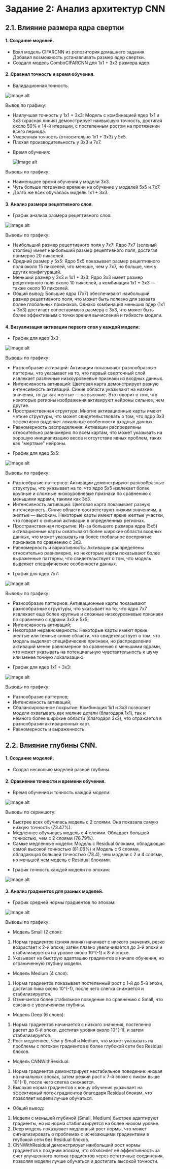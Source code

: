 # Задание 2: Анализ архитектур CNN
## 2.1. Влияние размера ядра свертки

#### 1. Создание моделей.
* Взял модель CIFARCNN из репозитория домашнего задания. Добавил возможность устанавливать размер ядер свертки.
* Создалл модель ComboCIFARCNN для 1х1 + 3х3 размера ядер.
#### 2. Сравнил точность и время обучения.
- Валидационная точность.

![Image alt](https://github.com/ryabov3/Fundamentals_of_DL_AI/blob/main/%D0%94%D0%BE%D0%BC%D0%B0%D1%88%D0%BD%D1%8F%D1%8F%20%D1%80%D0%B0%D0%B1%D0%BE%D1%82%D0%B0%204/plots/val_accuracy_task_2_1.jpg)

Вывод по графику:
* Наилучшая точность у 1x1 + 3x3: Модель с комбинацией ядер 1x1 и 3x3 (красная линия) демонстрирует наивысшую точность, достигая около 50% к 14-й итерации, с постепенным ростом на протяжении всего периода.
* Умеренная точность (относительно 1х1 + 3х3) у 5x5.
* Плохая производительность у 3x3 и 7x7.

- Время обучения:

  ![Image alt](https://github.com/ryabov3/Fundamentals_of_DL_AI/blob/main/%D0%94%D0%BE%D0%BC%D0%B0%D1%88%D0%BD%D1%8F%D1%8F%20%D1%80%D0%B0%D0%B1%D0%BE%D1%82%D0%B0%204/plots/train_time_task_2_1.jpg)

Выводы по графику:
* Наименьшее время обучения у модели 3x3.
* Чуть больше потрачено времени на обучение у моделей 5x5 и 7x7.
* Долго же всех обучалась модель 1х1 + 3х3.

#### 3. Анализ размера рецептивного слоя.

- График анализа размера рецептивного слоя:

![Image alt](https://github.com/ryabov3/Fundamentals_of_DL_AI/blob/main/%D0%94%D0%BE%D0%BC%D0%B0%D1%88%D0%BD%D1%8F%D1%8F%20%D1%80%D0%B0%D0%B1%D0%BE%D1%82%D0%B0%204/plots/comparison_results_task_2_1.jpg)

Выводы по графику:
* Наибольший размер рецептивного поля у 7x7: Ядро 7x7 (зеленый столбец) имеет наибольший размер рецептивного поля, достигая примерно 20 пикселей.
* Средний размер у 5x5: Ядро 5x5 показывает размер рецептивного поля около 15 пикселей, что меньше, чем у 7x7, но больше, чем у других конфигураций.
* Меньший размер у 3x3 и 1x1 + 3x3: Ядро 3x3 имеет размер рецептивного поля около 10 пикселей, а комбинация 1x1 + 3x3 — также около 10 пикселей.
* Общий вывод: Большие ядра (7x7) обеспечивают наибольший размер рецептивного поля, что может быть полезно для захвата более глобальных признаков. Однако комбинация меньших ядер (1x1 + 3x3) достигает сопоставимого размера с 3x3, что может быть более эффективным с точки зрения вычислений и гибкости модели.

#### 4. Визуализация активации первого слоя у каждой модели:

- График для ядер 3х3:

![Image alt](https://github.com/ryabov3/Fundamentals_of_DL_AI/blob/main/%D0%94%D0%BE%D0%BC%D0%B0%D1%88%D0%BD%D1%8F%D1%8F%20%D1%80%D0%B0%D0%B1%D0%BE%D1%82%D0%B0%204/plots/3x3_activations_task_2_1.jpg)

Выводы по графику:
* Разнообразие активаций: Активации показывают разнообразные паттерны, что указывает на то, что первый сверточный слой извлекает различные низкоуровневые признаки из входных данных.
* Интенсивность активаций: Цветовая карта демонстрирует разную интенсивность активаций. Синие области указывают на низкие значения, тогда как желтые — на высокие. Это говорит о том, что некоторые регионы изображения активируют нейроны сильнее, чем другие.
* Пространственная структура: Многие активационные карты имеют четкие структуры, что может свидетельствовать о том, что ядро 3x3 эффективно выделяет локальные особенности входных данных.
* Равномерность распределения: Активации распределены относительно равномерно по всем картам, что может указывать на хорошую инициализацию весов и отсутствие явных проблем, таких как "мертвые" нейроны.

- График для ядер 5х5:

![Image alt](https://github.com/ryabov3/Fundamentals_of_DL_AI/blob/main/%D0%94%D0%BE%D0%BC%D0%B0%D1%88%D0%BD%D1%8F%D1%8F%20%D1%80%D0%B0%D0%B1%D0%BE%D1%82%D0%B0%204/plots/5x5_activations_task_2_1.jpg)

Выводы по графику:
* Разнообразие паттернов: Активации демонстрируют разнообразные структуры, что указывает на то, что ядро 5x5 извлекает более крупные и сложные низкоуровневые признаки по сравнению с меньшими ядрами, такими как 3x3.
* Интенсивность активаций: Цветовая карта показывает разную интенсивность. Синие области соответствуют низким значениям, а желтые — высоким. Некоторые карты имеют яркие желтые участки, что говорит о сильной активации в определенных регионах.
* Пространственная покрытие: Из-за большего размера ядра (5x5) активационные карты охватывают более широкие области входных данных, что может указывать на более глобальное восприятие признаков по сравнению с 3x3.
* Равномерность и вариативность: Активации распределены относительно равномерно, но некоторые карты показывают более выраженные паттерны, что свидетельствует о том, что модель выделяет специфические особенности данных.

- График для ядер 7х7:

![Image alt](https://github.com/ryabov3/Fundamentals_of_DL_AI/blob/main/%D0%94%D0%BE%D0%BC%D0%B0%D1%88%D0%BD%D1%8F%D1%8F%20%D1%80%D0%B0%D0%B1%D0%BE%D1%82%D0%B0%204/plots/7x7_activations_task_2_1.jpg)

Выводы по графику:
* Разнообразие паттернов: Активационные карты показывают разнообразные структуры, что указывает на то, что ядро 7x7 извлекает еще более крупные и сложные низкоуровневые признаки по сравнению с ядрами 3x3 и 5x5;
* Интенсивность активаций;
* Некоторая неравномерность: Некоторые карты имеют яркие желтые или темные синие области, что свидетельствует о том, что модель выделяет специфические признаки, но распределение активаций менее равномерное по сравнению с меньшими ядрами, что может указывать на потенциальную чувствительность к шуму или менее точную локализацию.

- График для ядер 1х1 + 3х3:

![Image alt](https://github.com/ryabov3/Fundamentals_of_DL_AI/blob/main/%D0%94%D0%BE%D0%BC%D0%B0%D1%88%D0%BD%D1%8F%D1%8F%20%D1%80%D0%B0%D0%B1%D0%BE%D1%82%D0%B0%204/plots/1x1%20%2B%203x3_activations_task_2_1.jpg)

Выводы по графику:
* Разнообразие паттернов;
* Интенсивность активаций;
* Сбалансированное покрытие: Комбинация 1x1 и 3x3 позволяет модели охватывать как мелкие детали (благодаря 1x1), так и немного более широкие области (благодаря 3x3), что отражается в разнообразии активационных карт.
* Равномерность и выраженность.

## 2.2. Влияние глубины CNN.

#### 1. Создание моделей.
* Создал несколько моделей разной глубины.
#### 2. Сравнение точности и времени обучения.

- Время обучения и точность каждой модели:

![Image alt](https://github.com/ryabov3/Fundamentals_of_DL_AI/blob/main/%D0%94%D0%BE%D0%BC%D0%B0%D1%88%D0%BD%D1%8F%D1%8F%20%D1%80%D0%B0%D0%B1%D0%BE%D1%82%D0%B0%204/plots/train_time_task_2_2.jpg)

Выводы по скриншоту:
* Быстрее всех обучилась модель с 2 слоями. Она показала самую низкую точность (73.47%).
* Медленнее обучилась модель с 4 слоями. Обладает большей точностью, чем с 2 слоями (76.79%).
* Самые медленные модели: Модель с Residual блоками, обладающая самой высокой точностью (81.06%) и Модель с 6 слоями, обладающая большей точностью (78.4), чем модели с 2 и 4 слоями, но меньшей чем модель с Residual блоками.

- График точность каждой модели по эпохам:

![Image alt](https://github.com/ryabov3/Fundamentals_of_DL_AI/blob/main/%D0%94%D0%BE%D0%BC%D0%B0%D1%88%D0%BD%D1%8F%D1%8F%20%D1%80%D0%B0%D0%B1%D0%BE%D1%82%D0%B0%204/plots/accuracy_comparision_diff_layers_cnn_task_2_2.jpg)

#### 3. Анализ градиентов для разных моделей.

- График средней нормы градиентов по эпохам:

![Image alt](https://github.com/ryabov3/Fundamentals_of_DL_AI/blob/main/%D0%94%D0%BE%D0%BC%D0%B0%D1%88%D0%BD%D1%8F%D1%8F%20%D1%80%D0%B0%D0%B1%D0%BE%D1%82%D0%B0%204/plots/grads_comparasion_diff_layers_cnn_task_2_2.jpg)

Выводы по графику:

* Модель Small (2 слоя):
 1) Норма градиентов (синяя линия) начинает с низкого значения, резко возрастает к 2-й эпохе, затем плавно увеличивается до 3-й эпохи и стабилизируется на уровне около 10^(-1) к 8-й эпохе.
 2) Указывает на быструю адаптацию градиентов в начале обучения, но ограниченную глубину модели.
* Модель Medium (4 слоя):
 1) Норма градиентов показывает постепенный рост с 1-й до 5-й эпохи, достигая пика около 10^(-1), после чего слегка снижается и стабилизируется.
 2) Отмечается более стабильное поведение по сравнению с Small, что связано с увеличением глубины.
* Модель Deep (6 слоев):
 1) Норма градиентов начинается с низкого значения, постепенно растет до 6-й эпохи, достигая уровня около 10^(-1), и затем стабилизируется.
 2) Рост медленнее, чем у Small и Medium, что может указывать на проблемы с потоком градиентов в более глубокой сети без Residual блоков.
* Модель CNNWithResidual:
 1) Норма градиентов демонстрирует нестабильное поведение: низкая на начальных эпохах, затем резкий рост к 7-й эпохе с пиком выше 10^(-1), после чего слегка снижается.
 2) Высокая норма градиентов к концу обучения указывает на эффективный поток градиентов благодаря Residual блокам, что позволяет модели лучше обучаться.
* Общий вывод:
 1) Модели с меньшей глубиной (Small, Medium) быстрее адаптируют градиенты, но их норма стабилизируется на более низком уровне.
 2) Deep модель показывает медленный рост нормы, что может сигнализировать о проблемах с исчезающими градиентами в глубокой сети без Residual блоков.
 3) CNNWithResidual демонстрирует наибольший рост нормы градиентов к поздним эпохам, что объясняет её эффективность за счет улучшенного потока градиентов через остаточные соединения, позволяя модели лучше обучаться и достигать высокой точности.

